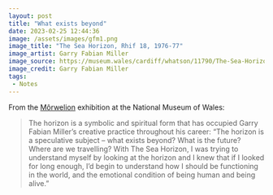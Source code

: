```yaml
---
layout: post
title: "What exists beyond"
date: 2023-02-25 12:44:36
image: /assets/images/gfm1.png
image_title: "The Sea Horizon, Rhif 18, 1976-77"
image_artist: Garry Fabian Miller
image_source: https://museum.wales/cardiff/whatson/11790/The-Sea-Horizon/
image_credit: Garry Fabian Miller
tags:
 - Notes
---
```


From the [Môrwelion](https://museum.wales/cardiff/whatson/11790/The-Sea-Horizon/) exhibition at the National Museum of Wales:

> The horizon is a symbolic and spiritual form that has occupied Garry Fabian Miller’s creative practice throughout his career: “The horizon is a speculative subject – what exists beyond? What is the future? Where are we travelling? With The Sea Horizon, I was trying to understand myself by looking at the horizon and I knew that if I looked for long enough, I’d begin to understand how I should be functioning in the world, and the emotional condition of being human and being alive.”
